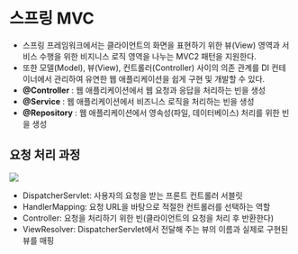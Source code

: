# 스프링 MVC

- 스프링 프레임워크에서는 클라이언트의 화면을 표현하기 위한 뷰(View) 영역과 서비스 수행을 위한 비지니스 로직 영역을 나누는 MVC2 패턴을 지원한다.
- 또한 모델(Model), 뷰(View), 컨트롤러(Controller) 사이의 의존 관계를 DI 컨테이너에서 관리하여 유연한 웹 애플리케이션을 쉽게 구현 및 개발할 수 있다.
- **@Controller** : 웹 애플리케이션에서 웹 요청과 응답을 처리하는 빈을 생성
- **@Service** : 웹 애플리케이션에서 비즈니스 로직을 처리하는 빈을 생성
- **@Repository** : 웹 애플리케이션에서 영속성(파일, 데이터베이스) 처리를 위한 빈을 생성

## 요청 처리 과정

<img src="https://user-images.githubusercontent.com/26870393/182376640-202a56b6-f396-464f-b4dc-6075b0b824d4.png">

- DispatcherServlet: 사용자의 요청을 받는 프론트 컨트롤러 서블릿
- HandlerMapping: 요청 URL을 바탕으로 적절한 컨트롤러를 선택하는 역할
- Controller: 요청을 처리하기 위한 빈(클라이언트의 요청을 처리 후 반환한다)
- ViewResolver: DispatcherServlet에서 전달해 주는 뷰의 이름과 실제로 구현된 뷰를 매핑
